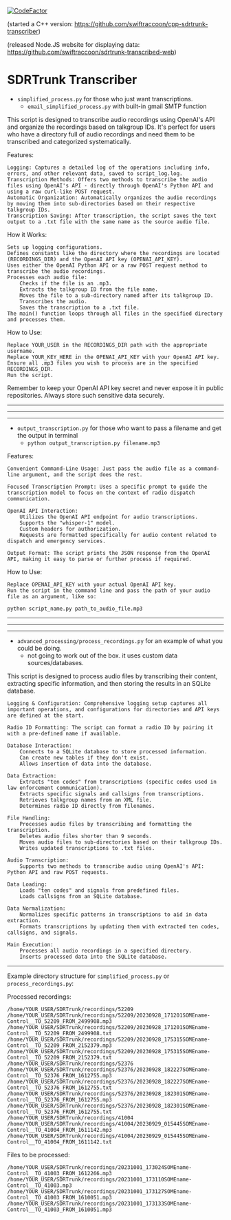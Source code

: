 [![CodeFactor](https://www.codefactor.io/repository/github/swiftraccoon/sdrtrunk-transcriber/badge)](https://www.codefactor.io/repository/github/swiftraccoon/sdrtrunk-transcriber)

(started a C++ version: https://github.com/swiftraccoon/cpp-sdrtrunk-transcriber)

(released Node.JS website for displaying data: https://github.com/swiftraccoon/sdrtrunk-transcribed-web)
# SDRTrunk Transcriber
* `simplified_process.py` for those who just want transcriptions.
  * `email_simplified_process.py` with built-in gmail SMTP function

This script is designed to transcribe audio recordings using OpenAI's API and organize the recordings based on talkgroup IDs. It's perfect for users who have a directory full of audio recordings and need them to be transcribed and categorized systematically.

Features:

    Logging: Captures a detailed log of the operations including info, errors, and other relevant data, saved to script_log.log.
    Transcription Methods: Offers two methods to transcribe the audio files using OpenAI's API - directly through OpenAI's Python API and using a raw curl-like POST request.
    Automatic Organization: Automatically organizes the audio recordings by moving them into sub-directories based on their respective talkgroup IDs.
    Transcription Saving: After transcription, the script saves the text output to a .txt file with the same name as the source audio file.

How it Works:

    Sets up logging configurations.
    Defines constants like the directory where the recordings are located (RECORDINGS_DIR) and the OpenAI API key (OPENAI_API_KEY).
    Uses either the OpenAI Python API or a raw POST request method to transcribe the audio recordings.
    Processes each audio file:
        Checks if the file is an .mp3.
        Extracts the talkgroup ID from the file name.
        Moves the file to a sub-directory named after its talkgroup ID.
        Transcribes the audio.
        Saves the transcription to a .txt file.
    The main() function loops through all files in the specified directory and processes them.

How to Use:

    Replace YOUR_USER in the RECORDINGS_DIR path with the appropriate username.
    Replace YOUR_KEY_HERE in the OPENAI_API_KEY with your OpenAI API key.
    Ensure all .mp3 files you wish to process are in the specified RECORDINGS_DIR.
    Run the script.

Remember to keep your OpenAI API key secret and never expose it in public repositories. Always store such sensitive data securely.



---------------------------------------------------------
---------------------------------------------------------
---------------------------------------------------------



* `output_transcription.py` for those who want to pass a filename and get the output in terminal
  * `python output_transcription.py filename.mp3`

Features:

    Convenient Command-Line Usage: Just pass the audio file as a command-line argument, and the script does the rest.

    Focused Transcription Prompt: Uses a specific prompt to guide the transcription model to focus on the context of radio dispatch communication.

    OpenAI API Interaction:
        Utilizes the OpenAI API endpoint for audio transcriptions.
        Supports the "whisper-1" model.
        Custom headers for authorization.
        Requests are formatted specifically for audio content related to dispatch and emergency services.

    Output Format: The script prints the JSON response from the OpenAI API, making it easy to parse or further process if required.

How to Use:

    Replace OPENAI_API_KEY with your actual OpenAI API key.
    Run the script in the command line and pass the path of your audio file as an argument, like so:

    python script_name.py path_to_audio_file.mp3



---------------------------------------------------------
---------------------------------------------------------
---------------------------------------------------------



* `advanced_processing/process_recordings.py` for an example of what you could be doing.
  * not going to work out of the box. it uses custom data sources/databases.
 
This script is designed to process audio files by transcribing their content, extracting specific information, and then storing the results in an SQLite database.

    Logging & Configuration: Comprehensive logging setup captures all important operations, and configurations for directories and API keys are defined at the start.

    Radio ID Formatting: The script can format a radio ID by pairing it with a pre-defined name if available.

    Database Interaction:
        Connects to a SQLite database to store processed information.
        Can create new tables if they don't exist.
        Allows insertion of data into the database.

    Data Extraction:
        Extracts "ten codes" from transcriptions (specific codes used in law enforcement communication).
        Extracts specific signals and callsigns from transcriptions.
        Retrieves talkgroup names from an XML file.
        Determines radio ID directly from filenames.

    File Handling:
        Processes audio files by transcribing and formatting the transcription.
        Deletes audio files shorter than 9 seconds.
        Moves audio files to sub-directories based on their talkgroup IDs.
        Writes updated transcriptions to .txt files.

    Audio Transcription:
        Supports two methods to transcribe audio using OpenAI's API: Python API and raw POST requests.

    Data Loading:
        Loads "ten codes" and signals from predefined files.
        Loads callsigns from an SQLite database.

    Data Normalization:
        Normalizes specific patterns in transcriptions to aid in data extraction.
        Formats transcriptions by updating them with extracted ten codes, callsigns, and signals.

    Main Execution:
        Processes all audio recordings in a specified directory.
        Inserts processed data into the SQLite database.

----------------------------------------------

Example directory structure for `simplified_process.py` or `process_recordings.py`:

Processed recordings:
```
/home/YOUR_USER/SDRTrunk/recordings/52209
/home/YOUR_USER/SDRTrunk/recordings/52209/20230928_171201SOMEname-Control__TO_52209_FROM_2499908.mp3
/home/YOUR_USER/SDRTrunk/recordings/52209/20230928_171201SOMEname-Control__TO_52209_FROM_2499908.txt
/home/YOUR_USER/SDRTrunk/recordings/52209/20230928_175315SOMEname-Control__TO_52209_FROM_2152379.mp3
/home/YOUR_USER/SDRTrunk/recordings/52209/20230928_175315SOMEname-Control__TO_52209_FROM_2152379.txt
/home/YOUR_USER/SDRTrunk/recordings/52376
/home/YOUR_USER/SDRTrunk/recordings/52376/20230928_182227SOMEname-Control__TO_52376_FROM_1612755.mp3
/home/YOUR_USER/SDRTrunk/recordings/52376/20230928_182227SOMEname-Control__TO_52376_FROM_1612755.txt
/home/YOUR_USER/SDRTrunk/recordings/52376/20230928_182301SOMEname-Control__TO_52376_FROM_1612755.mp3
/home/YOUR_USER/SDRTrunk/recordings/52376/20230928_182301SOMEname-Control__TO_52376_FROM_1612755.txt
/home/YOUR_USER/SDRTrunk/recordings/41004
/home/YOUR_USER/SDRTrunk/recordings/41004/20230929_015445SOMEname-Control__TO_41004_FROM_1611142.mp3
/home/YOUR_USER/SDRTrunk/recordings/41004/20230929_015445SOMEname-Control__TO_41004_FROM_1611142.txt
```

Files to be processed:
```
/home/YOUR_USER/SDRTrunk/recordings/20231001_173024SOMEname-Control__TO_41003_FROM_1612266.mp3
/home/YOUR_USER/SDRTrunk/recordings/20231001_173110SOMEname-Control__TO_41003.mp3
/home/YOUR_USER/SDRTrunk/recordings/20231001_173127SOMEname-Control__TO_41003_FROM_1610051.mp3
/home/YOUR_USER/SDRTrunk/recordings/20231001_173133SOMEname-Control__TO_41003_FROM_1610051.mp3
```
